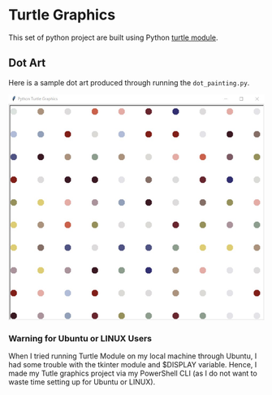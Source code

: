 # Turtle Graphics

This set of python project are built using Python [turtle module](https://docs.python.org/3/library/turtle.html#module-turtle).

## Dot Art

Here is a sample dot art produced through running the `dot_painting.py`.

![Sample Dot Art!](dot_art\sample_dot_painting.jpg)

### Warning for Ubuntu or LINUX Users

When I tried running Turtle Module on my local machine through Ubuntu, I had some trouble with the tkinter module and $DISPLAY variable.
Hence, I made my Tutle graphics project via my PowerShell CLI (as I do not want to waste time setting up for Ubuntu or LINUX).